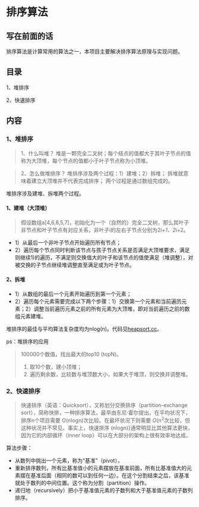 # 排序算法

## 写在前面的话

排序算法是计算常用的算法之一，本项目主要解决排序算法原理与实现问题。

## 目录

1、堆排序

2、快速排序

## 内容

### 1、堆排序
> 1、什么叫堆？
>堆是一颗完全二叉树；每个结点的值都大于其叶子节点的值称为大顶堆，每个节点的值都小于叶子节点称为小顶堆。

> 2、怎么做堆排序？
>堆排序涉及两个过程：1）建堆；2）拆堆；
>拆堆就意味着建立大顶堆并不代表完成排序；
>两个过程是通过数组完成的。

堆排序涉及建堆、拆堆两个过程。

#### 1、建堆（大顶堆）
> 假设数组a[4,6,8,5,7]，初始化为一个（自然的）完全二叉树，那么其叶子非节点和叶子节点有对应关系，非叶子i的左右子节点分别为2*i+1、2*i+2。 

* 1）从最后一个非叶子节点开始遍历所有节点；
* 2）遍历每个节点同时判断该节点与孩子节点关系是否满足大顶堆要求，满足则继续1)的遍历，不满足则交换值大的叶子和该节点的值使满足（堆调整），对被交换的子节点继续堆调整直至满足或为叶子节点。

#### 2、拆堆

* 1）从数组的最后一个元素开始遍历到第一个元素；
* 2）遍历每个元素需要完成以下两个步骤：1）交换第一个元素和当前遍历元素；2）调整当前遍历元素之前的所有元素为大顶堆，即对当前遍历之前的数组元素建堆。

堆排序的最佳与平均算法复杂度均为nlog(n)。代码见[heapsort.cc](https://github.com/alphaplato/Cplusplus/blob/master/SortAlgorithm/heapsort.cc)。

ps：堆排序的应用
>100000个数值，找出最大的top10 (topN)。
>1. 取10个数，建小顶堆；
>2. 遍历剩余数，比较数与堆顶数大小，如果大于堆顶，则交换并调整堆。

### 2、快速排序
>快速排序（英语：Quicksort），又称划分交换排序（partition-exchange sort），简称快排，一种排序算法，最早由东尼·霍尔提出。在平均状况下，排序n个项目需要 O(nlogn)次比较。在最坏状况下则需要 $O(n^{2}$次比较，但这种状况并不常见。事实上，快速排序 (nlogn)}通常明显比其他算法更快，因为它的内部循环（inner loop）可以在大部分的架构上很有效率地达成。

算法步骤：
* 从数列中挑出一个元素，称为“基准”（pivot），
* 重新排序数列，所有比基准值小的元素摆放在基准前面，所有比基准值大的元素摆在基准后面（相同的数可以到任何一边）。在这个分割结束之后，该基准就处于数列的中间位置。这个称为分割（partition）操作。
* 递归地（recursively）把小于基准值元素的子数列和大于基准值元素的子数列排序。